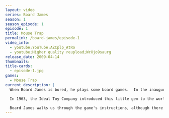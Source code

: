 ```yaml
---
layout: video
series: Board James
season: 1
season_episode: 1
episode: 1
title: Mouse Trap
permalink: /board-james/episode-1
video_info:
  - youtube;YouTube;AZCplp_AtRo
  - youtube;Higher quality reupload;WrXjo9saurg
release_date: 2009-04-14
thumbnails: 
title-cards: 
  - episode-1.jpg
games:
  - Mouse Trap
current_description: |
  When Board James is bored, he plays some board games.  In the inaugural episode, James takes a look at a childhood classic - Mouse Trap.  

  In 1963, the Ideal Toy Company introduced this little gem to the world.  Inspired by the work of cartoonist and inventor Rube Goldberg, the goal was to slowly build a wacky, overly complicated trap for opponents' mouse.  The rules have changed, but the concept has stayed the same, because there's no sense in fixing something that's not broken.

  Board James walks us through the game's instructions, although there's really not much point.  The journey from Start to Finish is nothing more than luck of the dice.  The highlight of the game is setting up the trap, and then watching the Looney Tunes-esque contraption work its magic.  If you've never seen it, you never had a childhood.
---
```


